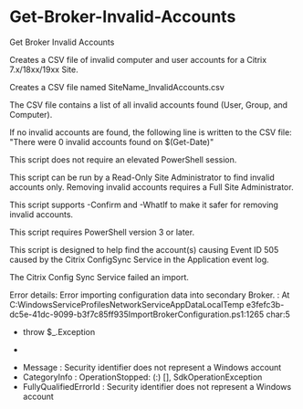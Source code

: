 # Get-Broker-Invalid-Accounts
Get Broker Invalid Accounts

Creates a CSV file of invalid computer and user accounts for a Citrix
7.x/18xx/19xx Site.

Creates a CSV file named SiteName_InvalidAccounts.csv

The CSV file contains a list of all invalid accounts found (User, Group, and
Computer).

If no invalid accounts are found, the following line is written to the CSV file:
"There were 0 invalid accounts found on $(Get-Date)"

This script does not require an elevated PowerShell session.

This script can be run by a Read-Only Site Administrator to find invalid accounts only.
Removing invalid accounts requires a Full Site Administrator.

This script supports -Confirm and -WhatIf to make it safer for removing invalid
accounts.

This script requires PowerShell version 3 or later.

This script is designed to help find the account(s) causing Event ID 505 caused by the Citrix ConfigSync Service in the Application event log.

The Citrix Config Sync Service failed an import.

Error details:
Error importing configuration data into secondary Broker.
:
At C:WindowsServiceProfilesNetworkServiceAppDataLocalTemp
e3fefc3b-dc5e-41dc-9099-b3f7c85ff935ImportBrokerConfiguration.ps1:1265 char:5
+ throw $_.Exception
+ ~~~~~~~~~~~~~~~~~~
+ Message : Security identifier does not represent a Windows
account
+ CategoryInfo : OperationStopped: (:) [], SdkOperationException
+ FullyQualifiedErrorId : Security identifier does not represent a Windows
account
